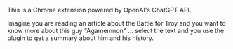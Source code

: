 This is a Chrome extension powered by OpenAI's ChatGPT API.

Imagine you are reading an article about the Battle for Troy and you want to know more about this guy "Agamemnon" ... select the text and you use the plugin to get a summary about him and his history. 
